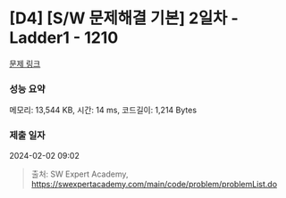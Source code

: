 # [D4] [S/W 문제해결 기본] 2일차 - Ladder1 - 1210 

[문제 링크](https://swexpertacademy.com/main/code/problem/problemDetail.do?contestProbId=AV14ABYKADACFAYh) 

### 성능 요약

메모리: 13,544 KB, 시간: 14 ms, 코드길이: 1,214 Bytes

### 제출 일자

2024-02-02 09:02



> 출처: SW Expert Academy, https://swexpertacademy.com/main/code/problem/problemList.do
